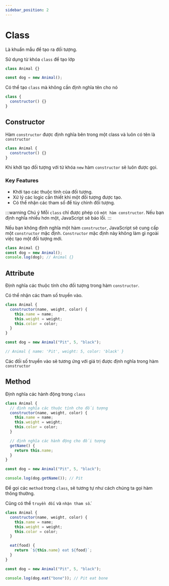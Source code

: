 ```yaml
---
sidebar_position: 2
---
```


# Class

Là khuẩn mẫu để tạo ra đối tượng.

Sử dụng từ khóa `class` để tạo lớp

```js
class Animal {}

const dog = new Animal();
```

Có thể tạo `class` mà không cần định nghĩa tên cho nó

```js
class {
  constructor() {}
}
```

## Constructor

Hàm `constructor` được định nghĩa bên trong một class và luôn có tên là `constructor`

```js
class Animal {
  constructor() {}
}
```

Khi khởi tạo đối tượng với từ khóa `new` hàm `constructor` sẽ luôn được gọi.

### Key Features

- Khởi tạo các thuộc tính của đối tượng.
- Xử lý các logic cần thiết khi một đối tượng được tạo.
- Có thể nhận các tham số để tùy chỉnh đối tượng.

:::warning Chú ý
Mỗi `class` chỉ được phép có `một hàm constructor`. Nếu bạn định nghĩa nhiều hơn một, JavaScript sẽ báo lỗi.
:::

Nếu bạn không định nghĩa một hàm `constructor`, JavaScript sẽ cung cấp một `constructor` mặc định. `Constructor` mặc định này không làm gì ngoài việc tạo một đối tượng mới.

```js
class Animal {}
const dog = new Animal();
console.log(dog); // Animal {}
```

## Attribute

Định nghĩa các thuộc tính cho đối tượng trong hàm `constructor`.

Có thể nhận các tham số truyền vào.

```js
class Animal {
  constructor(name, weight, color) {
    this.name = name;
    this.weight = weight;
    this.color = color;
  }
}

const dog = new Animal("Pit", 5, "black");

// Animal { name: 'Pit', weight: 5, color: 'black' }
```

Các đối số truyền vào sẽ tương ứng với giá trị được định nghĩa trong hàm `constructor`

## Method

Định nghĩa các hành động trong `class`

```js
class Animal {
  // định nghĩa các thuộc tính cho đối tượng
  constructor(name, weight, color) {
    this.name = name;
    this.weight = weight;
    this.color = color;
  }

  // định nghĩa các hành động cho đối tượng
  getName() {
    return this.name;
  }
}

const dog = new Animal("Pit", 5, "black");

console.log(dog.getName()); // Pit
```

Để gọi các `method` trong `class`, sẽ tương tự như cách chúng ta gọi hàm thông thường.

Cũng có thể `truyền đối` và `nhận tham số`.

```js
class Animal {
  constructor(name, weight, color) {
    this.name = name;
    this.weight = weight;
    this.color = color;
  }

  eat(food) {
    return `${this.name} eat ${food}`;
  }
}

const dog = new Animal("Pit", 5, "black");

console.log(dog.eat("bone")); // Pit eat bone
```
